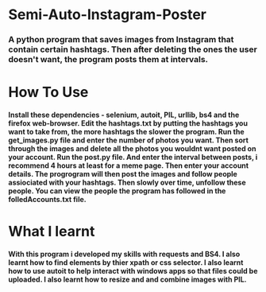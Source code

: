 # Semi-Auto-Instagram-Poster
### A python program that saves images from Instagram that contain certain hashtags. Then after deleting the ones the user doesn't want, the program posts them at intervals.
# How To Use
#### Install these dependencies - selenium, autoit, PIL, urllib, bs4 and the firefox web-browser. Edit the hashtags.txt by putting the hashtags you want to take from, the more hashtags the slower the program. Run the get_images.py file and enter the number of photos you want. Then sort through the images and delete all the photos you wouldnt want posted on your account. Run the post.py file. And enter the interval between posts, i recommend 4 hours at least for a meme page. Then enter your account details. The progrogram will then post the images and follow people assiociated with your hashtags. Then slowly over time, unfollow these people. You can view the people the program has followed in the folledAccounts.txt file.
# What I learnt
#### With this program i developed my skills with requests and BS4. I also learnt how to find elements by thier xpath or css selector. I also learnt how to use autoit to help interact with windows apps so that files could be uploaded. I also learnt how to resize and and combine images with PIL.
